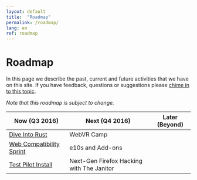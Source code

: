 ```yaml
---
layout: default
title:  "Roadmap"
permalink: /roadmap/
lang: en
ref: roadmap
---
```


# Roadmap

In this page we describe the past, current and future activities that we have on this site. If you have feedback, questions or suggestions please [chime in to this topic](https://discourse.mozilla-community.org/t/activate-mozilla-roadmap/10068).

*Note that this roadmap is subject to change.*

| Now (Q3 2016)  | Next (Q4 2016)   | Later (Beyond) |
| --- | --- | --- |
| [Dive Into Rust](https://activate.mozilla.community/developer-engagement/rust-hack/) | WebVR Camp |     |
| [Web Compatibility Sprint](https://activate.mozilla.community/developer-engagement/webcompat-sprint/) | e10s and Add-ons |     |
| [Test Pilot Install](https://activate.mozilla.community/experiments/test-pilot/) | Next-Gen Firefox Hacking with The Janitor |     |

